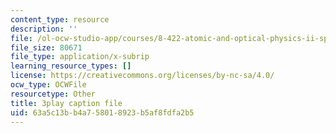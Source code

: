 ```yaml
---
content_type: resource
description: ''
file: /ol-ocw-studio-app/courses/8-422-atomic-and-optical-physics-ii-spring-2013/63a5c13bb4a758018923b5af8fdfa2b5_QE-9hHvOles.vtt
file_size: 80671
file_type: application/x-subrip
learning_resource_types: []
license: https://creativecommons.org/licenses/by-nc-sa/4.0/
ocw_type: OCWFile
resourcetype: Other
title: 3play caption file
uid: 63a5c13b-b4a7-5801-8923-b5af8fdfa2b5
---
```

